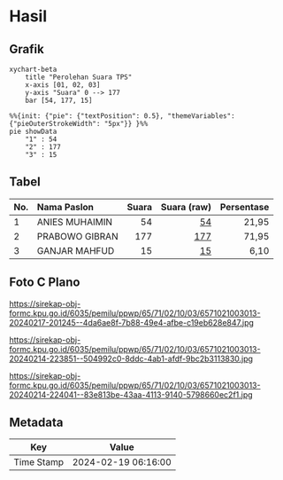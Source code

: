 # Hasil

## Grafik

```mermaid
xychart-beta
    title "Perolehan Suara TPS"
    x-axis [01, 02, 03]
    y-axis "Suara" 0 --> 177
    bar [54, 177, 15]
```

```mermaid
%%{init: {"pie": {"textPosition": 0.5}, "themeVariables": {"pieOuterStrokeWidth": "5px"}} }%%
pie showData
    "1" : 54
    "2" : 177
    "3" : 15
```

## Tabel

| No. | Nama Paslon    | Suara | Suara (raw) | Persentase |
|:--- |:-------------- | -----:| -----------:| ----------:|
| 1   | ANIES MUHAIMIN | 54    | [54][p-1]   | 21,95      |
| 2   | PRABOWO GIBRAN | 177   | [177][p-2]  | 71,95      |
| 3   | GANJAR MAHFUD  | 15    | [15][p-3]   | 6,10       |


[p-1]: https://github.com/gigit-pemilu/pemilu-2024-65-kalimantan-utara/blob/main/pilpres/hitung-suara/sub/65-kalimantan-utara/sub/71-kota-tarakan/sub/02-tarakan-tengah/sub/1003-sebengkok/sub/013-tps/sub/paslon-1.txt
[p-2]: https://github.com/gigit-pemilu/pemilu-2024-65-kalimantan-utara/blob/main/pilpres/hitung-suara/sub/65-kalimantan-utara/sub/71-kota-tarakan/sub/02-tarakan-tengah/sub/1003-sebengkok/sub/013-tps/sub/paslon-2.txt
[p-3]: https://github.com/gigit-pemilu/pemilu-2024-65-kalimantan-utara/blob/main/pilpres/hitung-suara/sub/65-kalimantan-utara/sub/71-kota-tarakan/sub/02-tarakan-tengah/sub/1003-sebengkok/sub/013-tps/sub/paslon-3.txt

## Foto C Plano

https://sirekap-obj-formc.kpu.go.id/6035/pemilu/ppwp/65/71/02/10/03/6571021003013-20240217-201245--4da6ae8f-7b88-49e4-afbe-c19eb628e847.jpg

https://sirekap-obj-formc.kpu.go.id/6035/pemilu/ppwp/65/71/02/10/03/6571021003013-20240214-223851--504992c0-8ddc-4ab1-afdf-9bc2b3113830.jpg

https://sirekap-obj-formc.kpu.go.id/6035/pemilu/ppwp/65/71/02/10/03/6571021003013-20240214-224041--83e813be-43aa-4113-9140-5798660ec2f1.jpg


## Metadata

| Key        | Value               |
| ---------- | ------------------- |
| Time Stamp | 2024-02-19 06:16:00 |



